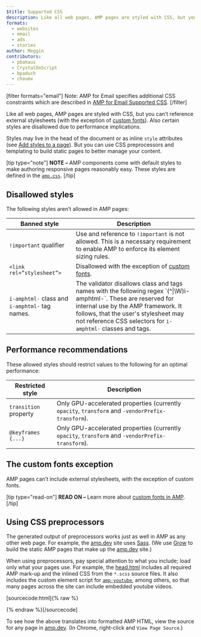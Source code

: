```yaml
---
$title: Supported CSS
description: Like all web pages, AMP pages are styled with CSS, but you can't reference external stylesheets with the exception of custom fonts. Also certain styles are disallowed ...
formats:
  - websites
  - email
  - ads
  - stories
author: Meggin
contributors:
  - pbakaus
  - CrystalOnScript
  - bpaduch
  - choumx
---
```


[filter formats="email"]
Note: AMP for Email specifies additional CSS constraints which are described in
[AMP for Email Supported CSS](../../../../documentation/guides-and-tutorials/learn/email-spec/amp-email-css.md).
[/filter]

Like all web pages, AMP pages are styled with CSS,
but you can’t reference external stylesheets
(with the exception of [custom fonts](#the-custom-fonts-exception)).
Also certain styles are disallowed due to performance implications.

Styles may live in the head of the document or as inline `style` attributes
(see [Add styles to a page](index.md#add-styles-to-a-page)).
But you can use CSS preprocessors and templating to build static pages
to better manage your content.

[tip type="note"]
**NOTE –**  AMP components come with default styles to make authoring responsive pages reasonably easy. These styles are defined in the [`amp.css`](https://github.com/ampproject/amphtml/blob/master/css/amp.css).
[/tip]

## Disallowed styles

The following styles aren’t allowed in AMP pages:

<table>
  <thead>
    <tr>
      <th class="col-thirty" data-th="Banned style">Banned style</th>
      <th data-th="Description">Description</th>
    </tr>
  </thead>
  <tbody>
    <tr>
      <td data-th="Banned style"><code>!important</code> qualifier </td>
      <td data-th="Description">Use and reference to <code>!important</code> is not allowed.
      This is a necessary requirement to enable AMP to enforce its element sizing rules.</td>
    </tr>
    <tr>
      <td data-th="Banned style"><code>&lt;link rel=”stylesheet”&gt;</code></td>
      <td data-th="Description">Disallowed with the exception of <a href="#the-custom-fonts-exception">custom fonts</a>.</td>
    </tr>
    <tr>
      <td data-th="Banned style"><code>i-amphtml-</code> class and <code>i-amphtml-</code> tag names.</td>
      <td data-th="Description">The validator disallows class and tags names with the following regex `(^|\W)i-amphtml-`. These are reserved for internal use by the AMP framework. It follows, that the user's stylesheet may not reference CSS selectors for <code>i-amphtml-</code> classes and tags.</td>
    </tr>
  </tbody>
</table>

## Performance recommendations

These allowed styles should restrict values to the following for an optimal performance:

<table>
  <thead>
    <tr>
      <th class="col-thirty" data-th="Banned style">Restricted style</th>
      <th data-th="Description">Description</th>
    </tr>
  </thead>
  <tbody>
    <tr>
      <td data-th="Restricted style"><code>transition</code> property</td>
      <td data-th="Description">Only GPU-accelerated properties (currently <code>opacity</code>, <code>transform</code> and <code>-vendorPrefix-transform</code>).</td>
    </tr>
    <tr>
      <td data-th="Restricted style"><code>@keyframes {...}</code></td>
      <td data-th="Description">Only GPU-accelerated properties (currently <code>opacity</code>, <code>transform</code> and <code>-vendorPrefix-transform</code>).</td>
    </tr>
  </tbody>
</table>

## The custom fonts exception <a name="the-custom-fonts-exception"></a>

AMP pages can’t include external stylesheets, with the exception of custom fonts.

[tip type="read-on"]
**READ ON –** Learn more about [custom fonts in AMP](custom_fonts.md).
[/tip]

## Using CSS preprocessors <a name="using-css-preprocessors"></a>

The generated output of preprocessors works just as well in AMP as any other web page.
For example, the [amp.dev](https://amp.dev/) site uses
[Sass](http://sass-lang.com/).
(We use [Grow](http://grow.io/) to build the static AMP pages
that make up the [amp.dev](https://amp.dev/) site.)

When using preprocessors,
pay special attention to what you include; load only what your pages use.
For example, the
[head.html](https://github.com/ampproject/docs/blob/master/views/partials/head.html)
includes all required AMP mark-up and the inlined CSS from the `*.scss` source files.
It also includes the custom element script for
[`amp-youtube`](../../../../documentation/components/reference/amp-youtube.md), among others,
so that many pages across the site can include embedded youtube videos.

[sourcecode:html]{% raw %}
<head>
  <meta charset="utf-8">
  <meta name="viewport" content="width=device-width,minimum-scale=1,initial-scale=1">
  <meta property="og:description" content="{% if doc.description %}{{doc.description}} – {% endif %}AMP Project">
  <meta name="description" content="{% if doc.description %}{{doc.description}} – {% endif %}AMP Project">

  <title>AMP Project</title>
  <link rel="icon" href="/static/img/amp_favicon.png">
  <link rel="canonical" href="{{doc.url}}">
  <link href="https://fonts.googleapis.com/css?family=Roboto:200,300,400,500,700" rel="stylesheet">
  <style amp-custom>
  {% include "/assets/css/main.min.css" %}
  </style>

  <style amp-boilerplate>body{-webkit-animation:-amp-start 8s steps(1,end) 0s 1 normal both;-moz-animation:-amp-start 8s steps(1,end) 0s 1 normal both;-ms-animation:-amp-start 8s steps(1,end) 0s 1 normal both;animation:-amp-start 8s steps(1,end) 0s 1 normal both}@-webkit-keyframes -amp-start{from{visibility:hidden}to{visibility:visible}}@-moz-keyframes -amp-start{from{visibility:hidden}to{visibility:visible}}@-ms-keyframes -amp-start{from{visibility:hidden}to{visibility:visible}}@-o-keyframes -amp-start{from{visibility:hidden}to{visibility:visible}}@keyframes -amp-start{from{visibility:hidden}to{visibility:visible}}</style><noscript><style amp-boilerplate>body{-webkit-animation:none;-moz-animation:none;-ms-animation:none;animation:none}</style></noscript>
  <script async src="https://cdn.ampproject.org/v0.js"></script>
  <script async custom-element="amp-carousel" src="https://cdn.ampproject.org/v0/amp-carousel-0.1.js"></script>
  <script async custom-element="amp-analytics" src="https://cdn.ampproject.org/v0/amp-analytics-0.1.js"></script>
  <script async custom-element="amp-lightbox" src="https://cdn.ampproject.org/v0/amp-lightbox-0.1.js"></script>
  <script async custom-element="amp-youtube" src="https://cdn.ampproject.org/v0/amp-youtube-0.1.js"></script>
  <script async custom-element="amp-sidebar" src="https://cdn.ampproject.org/v0/amp-sidebar-0.1.js"></script>
  <script async custom-element="amp-iframe" src="https://cdn.ampproject.org/v0/amp-iframe-0.1.js"></script>
</head>
{% endraw %}[/sourcecode]

To see how the above translates into formatted AMP HTML,
view the source for any page in [amp.dev](https://amp.dev/).
(In Chrome, right-click and `View Page Source`.)
